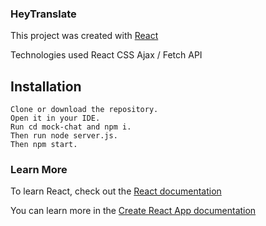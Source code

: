 ### HeyTranslate

This project was created with [React](https://reactjs.org/)

Technologies used
React 
CSS
Ajax / Fetch API


## Installation

```
Clone or download the repository.
Open it in your IDE.
Run cd mock-chat and npm i.
Then run node server.js.
Then npm start.

```


### Learn More

To learn React, check out the [React documentation](https://reactjs.org/)

You can learn more in the [Create React App documentation](https://create-react-app.dev/docs/getting-started)
